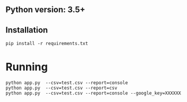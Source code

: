 ## Python version: 3.5+
## Installation

    pip install -r requirements.txt


# Running

    python app.py  --csv=test.csv --report=console
    python app.py  --csv=test.csv --report=csv
    python app.py  --csv=test.csv --report=console --google_key=XXXXXX
